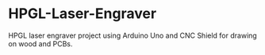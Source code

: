 # HPGL-Laser-Engraver
HPGL laser engraver project using Arduino Uno and CNC Shield for drawing on wood and PCBs.

